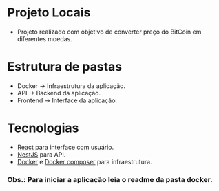 # Projeto Locais

- Projeto realizado com objetivo de converter preço do BitCoin em diferentes moedas.

# Estrutura de pastas

- Docker -> Infraestrutura da aplicação.
- API -> Backend da aplicação.
- Frontend -> Interface da aplicação.

# Tecnologias

- [React](https://reactjs.org/) para interface com usuário.
- [NestJS](https://nestjs.com/) para API.
- [Docker](https://www.docker.com/) e [Docker composer](https://docs.docker.com/compose/) para infraestrutura.

### Obs.: Para iniciar a aplicação leia o readme da pasta docker.
